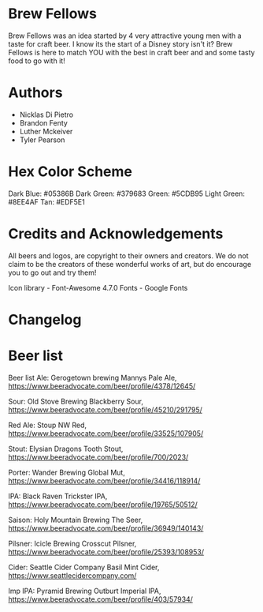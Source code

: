 # Brew Fellows
Brew Fellows was an idea started by 4 very attractive young men with a taste for craft beer. I know its the start of a Disney story isn't it? Brew Fellows is here to match YOU with the best in craft beer and and some tasty food to go with it!

# Authors
- Nicklas Di Pietro
- Brandon Fenty
- Luther Mckeiver
- Tyler Pearson

# Hex Color Scheme

Dark Blue: #05386B
Dark Green: #379683
Green: #5CDB95
Light Green: #8EE4AF
Tan: #EDF5E1

# Credits and Acknowledgements

All beers and logos, are copyright to their owners and creators. We do not claim to be the creators of these wonderful works of art, but do encourage you to go out and try them!

Icon library - Font-Awesome 4.7.0
Fonts - Google Fonts

# Changelog

# Beer list 

Beer list
Ale: Gerogetown brewing Mannys Pale Ale, https://www.beeradvocate.com/beer/profile/4378/12645/

Sour: Old Stove Brewing Blackberry Sour, https://www.beeradvocate.com/beer/profile/45210/291795/

Red Ale: Stoup NW Red, https://www.beeradvocate.com/beer/profile/33525/107905/

Stout: Elysian Dragons Tooth Stout, https://www.beeradvocate.com/beer/profile/700/2023/

Porter:  Wander Brewing Global Mut, https://www.beeradvocate.com/beer/profile/34416/118914/

IPA: Black Raven Trickster IPA, https://www.beeradvocate.com/beer/profile/19765/50512/

Saison: Holy Mountain Brewing The Seer, https://www.beeradvocate.com/beer/profile/36949/140143/

Pilsner: Icicle Brewing Crosscut Pilsner, https://www.beeradvocate.com/beer/profile/25393/108953/

Cider: Seattle Cider Company Basil Mint Cider, https://www.seattlecidercompany.com/

Imp IPA: Pyramid Brewing Outburt Imperial IPA, https://www.beeradvocate.com/beer/profile/403/57934/
